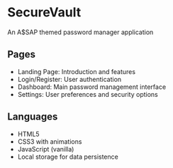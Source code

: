 # SecureVault
An A$SAP themed password manager application

## Pages
- Landing Page: Introduction and features
- Login/Register: User authentication
- Dashboard: Main password management interface
- Settings: User preferences and security options

## Languages
- HTML5
- CSS3 with animations
- JavaScript (vanilla)
- Local storage for data persistence


